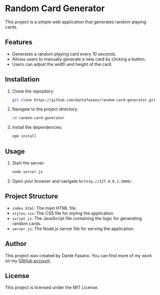 # Random Card Generator

This project is a simple web application that generates random playing cards.

## Features

- Generates a random playing card every 10 seconds.
- Allows users to manually generate a new card by clicking a button.
- Users can adjust the width and height of the card.

## Installation

1. Clone the repository:
   ```sh
   git clone https://github.com/dantefasano/random-card-generator.git
   ```
2. Navigate to the project directory:
   ```sh
   cd random-card-generator
   ```
3. Install the dependencies:
   ```sh
   npm install
   ```

## Usage

1. Start the server:
   ```sh
   node server.js
   ```
2. Open your browser and navigate to `http://127.0.0.1:3000/`.

## Project Structure

- `index.html`: The main HTML file.
- `styles.css`: The CSS file for styling the application.
- `script.js`: The JavaScript file containing the logic for generating random cards.
- `server.js`: The Node.js server file for serving the application.

## Author

This project was created by Dante Fasano. You can find more of my work on my [GitHub account](https://github.com/dantefasano).

## License

This project is licensed under the MIT License.

```

```
